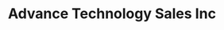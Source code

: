 ---
title: "Advance Technology Sales Inc"
url: /tempe/advance-technology-sales-inc/
shop: electrical
---